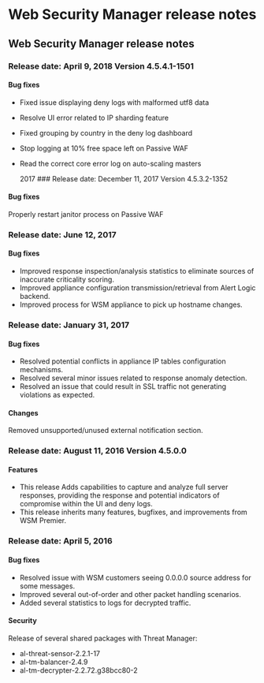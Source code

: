 # Web Security Manager release notes

## Web Security Manager release notes

### Release date: April 9, 2018 Version 4.5.4.1-1501

#### Bug fixes

* Fixed issue displaying deny logs with malformed utf8 data
* Resolve UI error related to IP sharding feature
* Fixed grouping by country in the deny log dashboard
* Stop logging at 10% free space left on Passive WAF
* Read the correct core error log on auto-scaling masters

    2017    ### Release date: December 11, 2017 Version 4.5.3.2-1352

#### Bug fixes

Properly restart janitor process on Passive WAF

### Release date: June 12, 2017

#### Bug fixes

* Improved response inspection/analysis statistics to eliminate sources of inaccurate criticality scoring.
* Improved appliance configuration transmission/retrieval from Alert Logic backend.
* Improved process for WSM appliance to pick up hostname changes.

### Release date: January 31, 2017 

#### Bug fixes

* Resolved potential conflicts in appliance IP tables configuration mechanisms.
* Resolved several minor issues related to response anomaly detection.
* Resolved an issue that could result in SSL traffic not generating violations as expected.

#### Changes

Removed unsupported/unused external notification section.

### Release date: August 11, 2016 Version 4.5.0.0

#### Features

* This release Adds capabilities to capture and analyze full server responses, providing the response and potential indicators of compromise within the UI and deny logs.
* This release inherits many features, bugfixes, and improvements from WSM Premier.

### Release date: April 5, 2016

#### Bug fixes

* Resolved issue with WSM customers seeing 0.0.0.0 source address for some messages.
* Improved several out-of-order and other packet handling scenarios.
* Added several statistics to logs for decrypted traffic.

#### Security

Release of several shared packages with Threat Manager:

* al-threat-sensor-2.2.1-17
* al-tm-balancer-2.4.9
* al-tm-decrypter-2.2.72.g38bcc80-2
